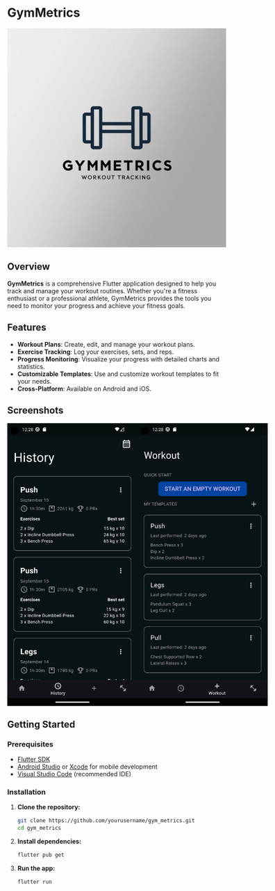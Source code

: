# GymMetrics

![GymMetrics Logo](assets/icon/icon.jpg)

## Overview

**GymMetrics** is a comprehensive Flutter application designed to help you track and manage your workout routines. Whether you're a fitness enthusiast or a professional athlete, GymMetrics provides the tools you need to monitor your progress and achieve your fitness goals.

## Features

- **Workout Plans**: Create, edit, and manage your workout plans.
- **Exercise Tracking**: Log your exercises, sets, and reps.
- **Progress Monitoring**: Visualize your progress with detailed charts and statistics.
- **Customizable Templates**: Use and customize workout templates to fit your needs.
- **Cross-Platform**: Available on Android and iOS.

## Screenshots

<div style="display: flex; flex-direction: row; justify-content: space-evenly;">
    <img src="assets/screenshots/history_screen.png" alt="History" width="300"/>
    <img src="assets/screenshots/workout_screen.png" alt="Workout Plans" width="300"/>
</div>

## Getting Started

### Prerequisites

- [Flutter SDK](https://flutter.dev/docs/get-started/install)
- [Android Studio](https://developer.android.com/studio) or [Xcode](https://developer.apple.com/xcode/) for mobile development
- [Visual Studio Code](https://code.visualstudio.com/) (recommended IDE)

### Installation

1. **Clone the repository:**

    ```sh
    git clone https://github.com/yourusername/gym_metrics.git
    cd gym_metrics
    ```

2. **Install dependencies:**

    ```sh
    flutter pub get
    ```

3. **Run the app:**

    ```sh
    flutter run
    ```
